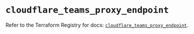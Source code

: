 # `cloudflare_teams_proxy_endpoint`

Refer to the Terraform Registry for docs: [`cloudflare_teams_proxy_endpoint`](https://registry.terraform.io/providers/cloudflare/cloudflare/4.28.0/docs/resources/teams_proxy_endpoint).
